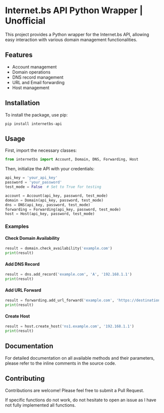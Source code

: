# Internet.bs API Python Wrapper | Unofficial

This project provides a Python wrapper for the Internet.bs API, allowing easy interaction with various domain management functionalities.

## Features

- Account management
- Domain operations
- DNS record management
- URL and Email forwarding
- Host management

## Installation

To install the package, use pip:

```
pip install internetbs-api
```

## Usage

First, import the necessary classes:

```python
from internetbs import Account, Domain, DNS, Forwarding, Host
```

Then, initialize the API with your credentials:

```python
api_key = 'your_api_key'
password = 'your_password'
test_mode = False  # Set to True for testing

account = Account(api_key, password, test_mode)
domain = Domain(api_key, password, test_mode)
dns = DNS(api_key, password, test_mode)
forwarding = Forwarding(api_key, password, test_mode)
host = Host(api_key, password, test_mode)
```

### Examples

#### Check Domain Availability

```python
result = domain.check_availability('example.com')
print(result)
```

#### Add DNS Record

```python
result = dns.add_record('example.com', 'A', '192.168.1.1')
print(result)
```

#### Add URL Forward

```python
result = forwarding.add_url_forward('example.com', 'https://destination.com')
print(result)
```

#### Create Host

```python
result = host.create_host('ns1.example.com', '192.168.1.1')
print(result)
```

## Documentation

For detailed documentation on all available methods and their parameters, please refer to the inline comments in the source code.

## Contributing

Contributions are welcome! Please feel free to submit a Pull Request.

If specific functions do not work, do not hesitate to open an issue as I have not fully implemented all functions.
